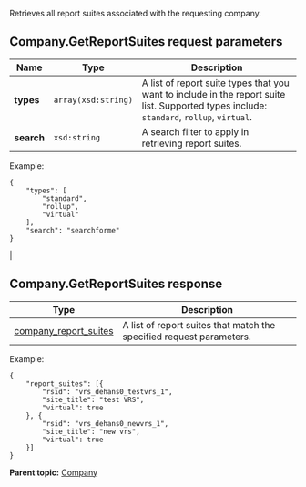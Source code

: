 Retrieves all report suites associated with the requesting company.

## Company.GetReportSuites request parameters

|Name|Type|Description|
|----|----|-----------|
|**types** |`array(xsd:string)` |A list of report suite types that you want to include in the report suite list. Supported types include: `standard`, `rollup`, `virtual`.|
|**search** |`xsd:string` |A search filter to apply in retrieving report suites.|

Example:
```
{
	"types": [
		"standard",
		"rollup",
		"virtual"
	],
	"search": "searchforme"
}
```


 |

## Company.GetReportSuites response

|Type|Description|
|----|-----------|
|[company\_report\_suites](../../data_types/r_company_report_suites.md#) |A list of report suites that match the specified request parameters.|

Example:
```
{
	"report_suites": [{
		"rsid": "vrs_dehans0_testvrs_1",
		"site_title": "test VRS",
		"virtual": true
	}, {
		"rsid": "vrs_dehans0_newvrs_1",
		"site_title": "new vrs",
		"virtual": true
	}]
}
```

**Parent topic:** [Company](../../methods/company/r_methods_company.md)
